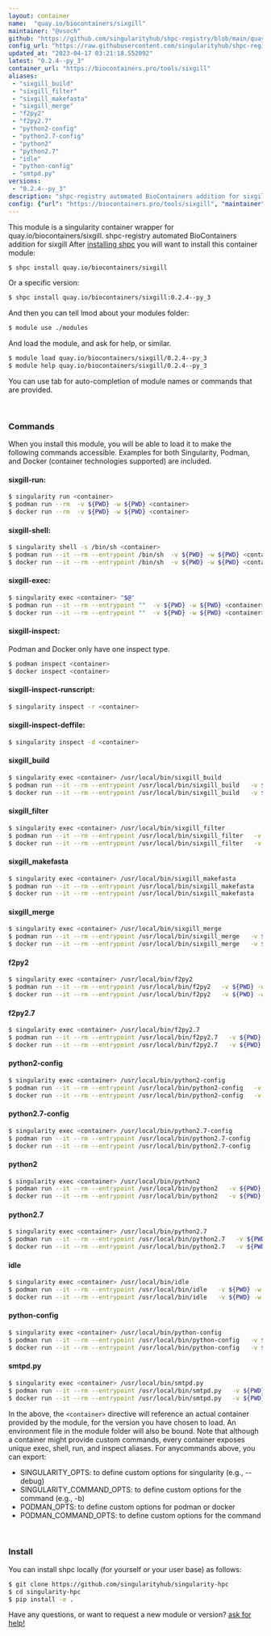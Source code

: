 ```yaml
---
layout: container
name:  "quay.io/biocontainers/sixgill"
maintainer: "@vsoch"
github: "https://github.com/singularityhub/shpc-registry/blob/main/quay.io/biocontainers/sixgill/container.yaml"
config_url: "https://raw.githubusercontent.com/singularityhub/shpc-registry/main/quay.io/biocontainers/sixgill/container.yaml"
updated_at: "2023-04-17 03:21:18.552092"
latest: "0.2.4--py_3"
container_url: "https://biocontainers.pro/tools/sixgill"
aliases:
 - "sixgill_build"
 - "sixgill_filter"
 - "sixgill_makefasta"
 - "sixgill_merge"
 - "f2py2"
 - "f2py2.7"
 - "python2-config"
 - "python2.7-config"
 - "python2"
 - "python2.7"
 - "idle"
 - "python-config"
 - "smtpd.py"
versions:
 - "0.2.4--py_3"
description: "shpc-registry automated BioContainers addition for sixgill"
config: {"url": "https://biocontainers.pro/tools/sixgill", "maintainer": "@vsoch", "description": "shpc-registry automated BioContainers addition for sixgill", "latest": {"0.2.4--py_3": "sha256:c4ff3e41f2af17e3a2ac0e540c3438950a62a7f5cf48b5ffa16abd3377b17007"}, "tags": {"0.2.4--py_3": "sha256:c4ff3e41f2af17e3a2ac0e540c3438950a62a7f5cf48b5ffa16abd3377b17007"}, "docker": "quay.io/biocontainers/sixgill", "aliases": {"sixgill_build": "/usr/local/bin/sixgill_build", "sixgill_filter": "/usr/local/bin/sixgill_filter", "sixgill_makefasta": "/usr/local/bin/sixgill_makefasta", "sixgill_merge": "/usr/local/bin/sixgill_merge", "f2py2": "/usr/local/bin/f2py2", "f2py2.7": "/usr/local/bin/f2py2.7", "python2-config": "/usr/local/bin/python2-config", "python2.7-config": "/usr/local/bin/python2.7-config", "python2": "/usr/local/bin/python2", "python2.7": "/usr/local/bin/python2.7", "idle": "/usr/local/bin/idle", "python-config": "/usr/local/bin/python-config", "smtpd.py": "/usr/local/bin/smtpd.py"}}
---
```


This module is a singularity container wrapper for quay.io/biocontainers/sixgill.
shpc-registry automated BioContainers addition for sixgill
After [installing shpc](#install) you will want to install this container module:


```bash
$ shpc install quay.io/biocontainers/sixgill
```

Or a specific version:

```bash
$ shpc install quay.io/biocontainers/sixgill:0.2.4--py_3
```

And then you can tell lmod about your modules folder:

```bash
$ module use ./modules
```

And load the module, and ask for help, or similar.

```bash
$ module load quay.io/biocontainers/sixgill/0.2.4--py_3
$ module help quay.io/biocontainers/sixgill/0.2.4--py_3
```

You can use tab for auto-completion of module names or commands that are provided.

<br>

### Commands

When you install this module, you will be able to load it to make the following commands accessible.
Examples for both Singularity, Podman, and Docker (container technologies supported) are included.

#### sixgill-run:

```bash
$ singularity run <container>
$ podman run --rm  -v ${PWD} -w ${PWD} <container>
$ docker run --rm  -v ${PWD} -w ${PWD} <container>
```

#### sixgill-shell:

```bash
$ singularity shell -s /bin/sh <container>
$ podman run --it --rm --entrypoint /bin/sh  -v ${PWD} -w ${PWD} <container>
$ docker run --it --rm --entrypoint /bin/sh  -v ${PWD} -w ${PWD} <container>
```

#### sixgill-exec:

```bash
$ singularity exec <container> "$@"
$ podman run --it --rm --entrypoint ""  -v ${PWD} -w ${PWD} <container> "$@"
$ docker run --it --rm --entrypoint ""  -v ${PWD} -w ${PWD} <container> "$@"
```

#### sixgill-inspect:

Podman and Docker only have one inspect type.

```bash
$ podman inspect <container>
$ docker inspect <container>
```

#### sixgill-inspect-runscript:

```bash
$ singularity inspect -r <container>
```

#### sixgill-inspect-deffile:

```bash
$ singularity inspect -d <container>
```


#### sixgill_build

```bash
$ singularity exec <container> /usr/local/bin/sixgill_build
$ podman run --it --rm --entrypoint /usr/local/bin/sixgill_build   -v ${PWD} -w ${PWD} <container> -c " $@"
$ docker run --it --rm --entrypoint /usr/local/bin/sixgill_build   -v ${PWD} -w ${PWD} <container> -c " $@"
```


#### sixgill_filter

```bash
$ singularity exec <container> /usr/local/bin/sixgill_filter
$ podman run --it --rm --entrypoint /usr/local/bin/sixgill_filter   -v ${PWD} -w ${PWD} <container> -c " $@"
$ docker run --it --rm --entrypoint /usr/local/bin/sixgill_filter   -v ${PWD} -w ${PWD} <container> -c " $@"
```


#### sixgill_makefasta

```bash
$ singularity exec <container> /usr/local/bin/sixgill_makefasta
$ podman run --it --rm --entrypoint /usr/local/bin/sixgill_makefasta   -v ${PWD} -w ${PWD} <container> -c " $@"
$ docker run --it --rm --entrypoint /usr/local/bin/sixgill_makefasta   -v ${PWD} -w ${PWD} <container> -c " $@"
```


#### sixgill_merge

```bash
$ singularity exec <container> /usr/local/bin/sixgill_merge
$ podman run --it --rm --entrypoint /usr/local/bin/sixgill_merge   -v ${PWD} -w ${PWD} <container> -c " $@"
$ docker run --it --rm --entrypoint /usr/local/bin/sixgill_merge   -v ${PWD} -w ${PWD} <container> -c " $@"
```


#### f2py2

```bash
$ singularity exec <container> /usr/local/bin/f2py2
$ podman run --it --rm --entrypoint /usr/local/bin/f2py2   -v ${PWD} -w ${PWD} <container> -c " $@"
$ docker run --it --rm --entrypoint /usr/local/bin/f2py2   -v ${PWD} -w ${PWD} <container> -c " $@"
```


#### f2py2.7

```bash
$ singularity exec <container> /usr/local/bin/f2py2.7
$ podman run --it --rm --entrypoint /usr/local/bin/f2py2.7   -v ${PWD} -w ${PWD} <container> -c " $@"
$ docker run --it --rm --entrypoint /usr/local/bin/f2py2.7   -v ${PWD} -w ${PWD} <container> -c " $@"
```


#### python2-config

```bash
$ singularity exec <container> /usr/local/bin/python2-config
$ podman run --it --rm --entrypoint /usr/local/bin/python2-config   -v ${PWD} -w ${PWD} <container> -c " $@"
$ docker run --it --rm --entrypoint /usr/local/bin/python2-config   -v ${PWD} -w ${PWD} <container> -c " $@"
```


#### python2.7-config

```bash
$ singularity exec <container> /usr/local/bin/python2.7-config
$ podman run --it --rm --entrypoint /usr/local/bin/python2.7-config   -v ${PWD} -w ${PWD} <container> -c " $@"
$ docker run --it --rm --entrypoint /usr/local/bin/python2.7-config   -v ${PWD} -w ${PWD} <container> -c " $@"
```


#### python2

```bash
$ singularity exec <container> /usr/local/bin/python2
$ podman run --it --rm --entrypoint /usr/local/bin/python2   -v ${PWD} -w ${PWD} <container> -c " $@"
$ docker run --it --rm --entrypoint /usr/local/bin/python2   -v ${PWD} -w ${PWD} <container> -c " $@"
```


#### python2.7

```bash
$ singularity exec <container> /usr/local/bin/python2.7
$ podman run --it --rm --entrypoint /usr/local/bin/python2.7   -v ${PWD} -w ${PWD} <container> -c " $@"
$ docker run --it --rm --entrypoint /usr/local/bin/python2.7   -v ${PWD} -w ${PWD} <container> -c " $@"
```


#### idle

```bash
$ singularity exec <container> /usr/local/bin/idle
$ podman run --it --rm --entrypoint /usr/local/bin/idle   -v ${PWD} -w ${PWD} <container> -c " $@"
$ docker run --it --rm --entrypoint /usr/local/bin/idle   -v ${PWD} -w ${PWD} <container> -c " $@"
```


#### python-config

```bash
$ singularity exec <container> /usr/local/bin/python-config
$ podman run --it --rm --entrypoint /usr/local/bin/python-config   -v ${PWD} -w ${PWD} <container> -c " $@"
$ docker run --it --rm --entrypoint /usr/local/bin/python-config   -v ${PWD} -w ${PWD} <container> -c " $@"
```


#### smtpd.py

```bash
$ singularity exec <container> /usr/local/bin/smtpd.py
$ podman run --it --rm --entrypoint /usr/local/bin/smtpd.py   -v ${PWD} -w ${PWD} <container> -c " $@"
$ docker run --it --rm --entrypoint /usr/local/bin/smtpd.py   -v ${PWD} -w ${PWD} <container> -c " $@"
```



In the above, the `<container>` directive will reference an actual container provided
by the module, for the version you have chosen to load. An environment file in the
module folder will also be bound. Note that although a container
might provide custom commands, every container exposes unique exec, shell, run, and
inspect aliases. For anycommands above, you can export:

 - SINGULARITY_OPTS: to define custom options for singularity (e.g., --debug)
 - SINGULARITY_COMMAND_OPTS: to define custom options for the command (e.g., -b)
 - PODMAN_OPTS: to define custom options for podman or docker
 - PODMAN_COMMAND_OPTS: to define custom options for the command

<br>

### Install

You can install shpc locally (for yourself or your user base) as follows:

```bash
$ git clone https://github.com/singularityhub/singularity-hpc
$ cd singularity-hpc
$ pip install -e .
```

Have any questions, or want to request a new module or version? [ask for help!](https://github.com/singularityhub/singularity-hpc/issues)